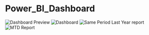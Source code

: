 # Power_BI_Dashboard
![Dashboard Preview](https://github.com/user-attachments/assets/bb755d7b-e18c-4398-a969-8f844b045c29)
![Dashboard](https://github.com/user-attachments/assets/bb01c686-9174-49c4-a2a8-8bff6ab89219)
![Same Period Last Year report](https://github.com/user-attachments/assets/0c4855a4-cda8-4050-b6c1-3842b91d4231)
![MTD Report](https://github.com/user-attachments/assets/a73d7da2-d13a-4e20-b21f-fb17902fc56e)





